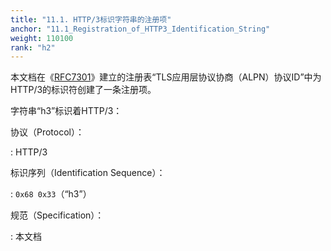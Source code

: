 ```yaml
---
title: "11.1. HTTP/3标识字符串的注册项"
anchor: "11.1_Registration_of_HTTP3_Identification_String"
weight: 110100
rank: "h2"
---
```


本文档在《[RFC7301]()》建立的注册表“TLS应用层协议协商（ALPN）协议ID”中为HTTP/3的标识符创建了一条注册项。

字符串“h3”标识着HTTP/3：

协议（Protocol）：

:   HTTP/3

标识序列（Identification Sequence）：

:   `0x68 0x33`（“h3”）

规范（Specification）：

:   本文档
